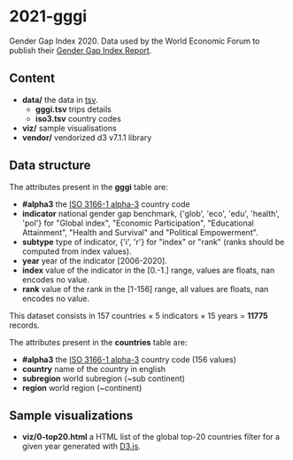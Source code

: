 # 2021-gggi

Gender Gap Index 2020.
Data used by the World Economic Forum to publish their [Gender Gap Index Report](https://reports.weforum.org/global-gender-gap-report-2020/the-global-gender-gap-index-2020/).

## Content

* **data/** the data in [tsv](https://bl.ocks.org/mbostock/3305937).
	* **gggi.tsv** trips details
	* **iso3.tsv** country codes
* **viz/** sample visualisations
* **vendor/** vendorized d3 v7.1.1 library

## Data structure

The attributes present in the **gggi** table are:

* **#alpha3** the [ISO 3166-1 alpha-3](https://en.wikipedia.org/wiki/ISO_3166-1_alpha-3) country code
* **indicator** national gender gap benchmark, {'glob', 'eco', 'edu', 'health', 'pol'} for "Global index", "Economic Participation", "Educational Attainment", "Health and Survival" and "Political Empowerment".
* **subtype** type of indicator, {'i', 'r'} for "index" or "rank" (ranks should be computed from index values).
* **year** year of the indicator [2006-2020].
* **index** value of the indicator in the [0.-1.] range, values are floats, nan encodes no value.
* **rank** value of the rank in the [1-156] range, all values are floats, nan encodes no value.

This dataset consists in 157 countries × 5 indicators × 15 years ️= **11775** records.


The attributes present in the **countries** table are:

* **#alpha3** the [ISO 3166-1 alpha-3](https://en.wikipedia.org/wiki/ISO_3166-1_alpha-3) country code (156 values)
* **country** name of the country in english
* **subregion** world subregion (~sub continent)
* **region** world region (~continent)


## Sample visualizations

* **viz/0-top20.html** a HTML list of the global top-20 countries filter for a given year generated with [D3.js](https://d3js.org/).
